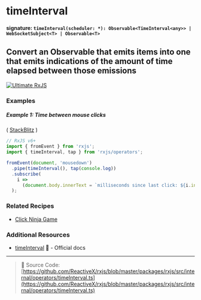 # timeInterval

#### signature: `timeInterval(scheduler: *): Observable<TimeInterval<any>> | WebSocketSubject<T> | Observable<T>`

## Convert an Observable that emits items into one that emits indications of the amount of time elapsed between those emissions

[![Ultimate RxJS](https://drive.google.com/uc?export=view&id=1qq2-q-eVe-F_-d0eSvTyqaGRjpfLDdJz 'Ultimate RxJS')](https://ultimatecourses.com/courses/rxjs?ref=4)

### Examples

##### Example 1: Time between mouse clicks

(
[StackBlitz](https://stackblitz.com/edit/rxjs-time-interval?file=index.ts&devtoolsheight=50)
)

```js
// RxJS v6+
import { fromEvent } from 'rxjs';
import { timeInterval, tap } from 'rxjs/operators';

fromEvent(document, 'mousedown')
  .pipe(timeInterval(), tap(console.log))
  .subscribe(
    i =>
      (document.body.innerText = `milliseconds since last click: ${i.interval}`)
  );
```

### Related Recipes

- [Click Ninja Game](../../recipes/click-ninja-game.md)

### Additional Resources

- [timeInterval](https://rxjs.dev/api/operators/timeInterval) 📰 - Official docs

---

> 📁 Source Code:
> [https://github.com/ReactiveX/rxjs/blob/master/packages/rxjs/src/internal/operators/timeInterval.ts](https://github.com/ReactiveX/rxjs/blob/master/packages/rxjs/src/internal/operators/timeInterval.ts)
